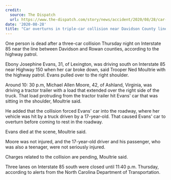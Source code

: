 ```yaml
---
credit:
  source: The Dispatch
  url: https://www.the-dispatch.com/story/news/accident/2020/08/28/car-overturns-triple-car-collision-davidson-county-1-killed/5654270002/
date: '2020-08-28'
title: "Car overturns in triple-car collision near Davidson County line, 1 killed"
---
```

One person is dead after a three-car collision Thursday night on Interstate 85 near the line between Davidson and Rowan counties, according to the highway patrol. 

Ebony Josephine Evans, 31, of Lexington, was driving south on Interstate 85 near Highway 150 when her car broke down, said Trooper Ned Moultrie with the highway patrol. Evans pulled over to the right shoulder. 

Around 10: 30 p.m, Michael Allen Moore, 42, of Ashland, Virginia, was driving a tractor trailer with a load that extended over the right side of the truck. That load protruding from the tractor trailer hit Evans' car that was sitting in the shoulder, Moultrie said. 

He added that the collision forced Evans' car into the roadway, where her vehicle was hit by a truck driven by a 17-year-old. That caused Evans' car to overturn before coming to rest in the roadway. 

Evans died at the scene, Moultrie said.  

Moore was not injured, and the 17-year-old driver and his passenger, who was also a teenager, were not seriously injured. 

Charges related to the collision are pending, Moultrie said. 

Three lanes on Interstate 85 south were closed until 11:40 p.m. Thursday, according to alerts from the North Carolina Department of Transportation. 
